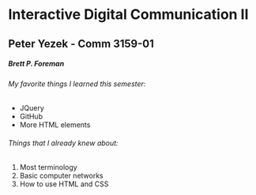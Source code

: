 # Interactive Digital Communication II </h1>

## Peter Yezek - Comm 3159-01 </h2>

##### Brett P. Foreman </h5>

###### My favorite things I learned this semester: </h6>
* JQuery
* GitHub
* More HTML elements
###### Things that I already knew about: </h6>
1. Most terminology
2. Basic computer networks
3. How to use HTML and CSS
